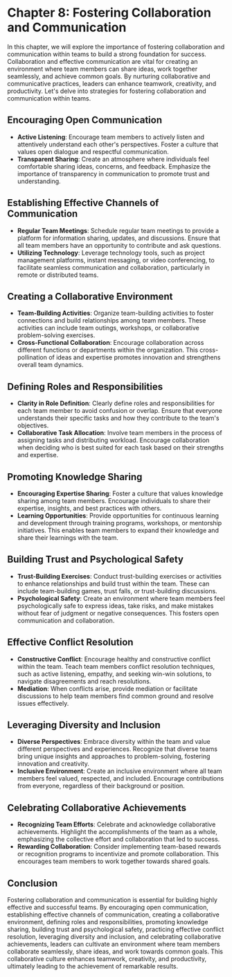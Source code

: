 Chapter 8: Fostering Collaboration and Communication
====================================================

In this chapter, we will explore the importance of fostering collaboration and communication within teams to build a strong foundation for success. Collaboration and effective communication are vital for creating an environment where team members can share ideas, work together seamlessly, and achieve common goals. By nurturing collaborative and communicative practices, leaders can enhance teamwork, creativity, and productivity. Let's delve into strategies for fostering collaboration and communication within teams.

Encouraging Open Communication
------------------------------

* **Active Listening**: Encourage team members to actively listen and attentively understand each other's perspectives. Foster a culture that values open dialogue and respectful communication.
* **Transparent Sharing**: Create an atmosphere where individuals feel comfortable sharing ideas, concerns, and feedback. Emphasize the importance of transparency in communication to promote trust and understanding.

Establishing Effective Channels of Communication
------------------------------------------------

* **Regular Team Meetings**: Schedule regular team meetings to provide a platform for information sharing, updates, and discussions. Ensure that all team members have an opportunity to contribute and ask questions.
* **Utilizing Technology**: Leverage technology tools, such as project management platforms, instant messaging, or video conferencing, to facilitate seamless communication and collaboration, particularly in remote or distributed teams.

Creating a Collaborative Environment
------------------------------------

* **Team-Building Activities**: Organize team-building activities to foster connections and build relationships among team members. These activities can include team outings, workshops, or collaborative problem-solving exercises.
* **Cross-Functional Collaboration**: Encourage collaboration across different functions or departments within the organization. This cross-pollination of ideas and expertise promotes innovation and strengthens overall team dynamics.

Defining Roles and Responsibilities
-----------------------------------

* **Clarity in Role Definition**: Clearly define roles and responsibilities for each team member to avoid confusion or overlap. Ensure that everyone understands their specific tasks and how they contribute to the team's objectives.
* **Collaborative Task Allocation**: Involve team members in the process of assigning tasks and distributing workload. Encourage collaboration when deciding who is best suited for each task based on their strengths and expertise.

Promoting Knowledge Sharing
---------------------------

* **Encouraging Expertise Sharing**: Foster a culture that values knowledge sharing among team members. Encourage individuals to share their expertise, insights, and best practices with others.
* **Learning Opportunities**: Provide opportunities for continuous learning and development through training programs, workshops, or mentorship initiatives. This enables team members to expand their knowledge and share their learnings with the team.

Building Trust and Psychological Safety
---------------------------------------

* **Trust-Building Exercises**: Conduct trust-building exercises or activities to enhance relationships and build trust within the team. These can include team-building games, trust falls, or trust-building discussions.
* **Psychological Safety**: Create an environment where team members feel psychologically safe to express ideas, take risks, and make mistakes without fear of judgment or negative consequences. This fosters open communication and collaboration.

Effective Conflict Resolution
-----------------------------

* **Constructive Conflict**: Encourage healthy and constructive conflict within the team. Teach team members conflict resolution techniques, such as active listening, empathy, and seeking win-win solutions, to navigate disagreements and reach resolutions.
* **Mediation**: When conflicts arise, provide mediation or facilitate discussions to help team members find common ground and resolve issues effectively.

Leveraging Diversity and Inclusion
----------------------------------

* **Diverse Perspectives**: Embrace diversity within the team and value different perspectives and experiences. Recognize that diverse teams bring unique insights and approaches to problem-solving, fostering innovation and creativity.
* **Inclusive Environment**: Create an inclusive environment where all team members feel valued, respected, and included. Encourage contributions from everyone, regardless of their background or position.

Celebrating Collaborative Achievements
--------------------------------------

* **Recognizing Team Efforts**: Celebrate and acknowledge collaborative achievements. Highlight the accomplishments of the team as a whole, emphasizing the collective effort and collaboration that led to success.
* **Rewarding Collaboration**: Consider implementing team-based rewards or recognition programs to incentivize and promote collaboration. This encourages team members to work together towards shared goals.

Conclusion
----------

Fostering collaboration and communication is essential for building highly effective and successful teams. By encouraging open communication, establishing effective channels of communication, creating a collaborative environment, defining roles and responsibilities, promoting knowledge sharing, building trust and psychological safety, practicing effective conflict resolution, leveraging diversity and inclusion, and celebrating collaborative achievements, leaders can cultivate an environment where team members collaborate seamlessly, share ideas, and work towards common goals. This collaborative culture enhances teamwork, creativity, and productivity, ultimately leading to the achievement of remarkable results.
